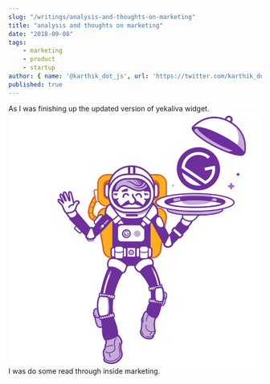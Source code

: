 ```yaml
---
slug: "/writings/analysis-and-thoughts-on-marketing"
title: "analysis and thoughts on marketing"
date: "2018-09-08"
tags: 
    - marketing
    - product
    - startup
author: { name: '@karthik_dot_js', url: 'https://twitter.com/karthik_dot_js' }
published: true
---
```


As I was finishing up the updated version of yekaliva widget. 
![Hopper The Rabbit](../../images/gatsby-astronaut.png)
I was do some read through inside marketing.
